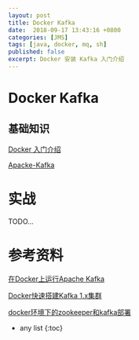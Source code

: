 ```yaml
---
layout: post
title: Docker Kafka
date:  2018-09-17 13:43:16 +0800
categories: [JMS]
tags: [java, docker, mq, sh]
published: false
excerpt: Docker 安装 Kafka 入门介绍
---
```


# Docker Kafka

## 基础知识

[Docker 入门介绍](https://houbb.github.io/2018/09/05/container-docker-hello)

[Apacke-Kafka](https://houbb.github.io/2017/08/09/apacke-kafka)

# 实战

TODO...

# 参考资料

[在Docker上运行Apache Kafka](http://dockone.io/article/565)

[Docker快速搭建Kafka 1.x集群](https://www.jianshu.com/p/8ccd712e2599)

[docker环境下的zookeeper和kafka部署](https://my.oschina.net/lhztt/blog/791664)

* any list
{:toc}